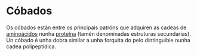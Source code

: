 # Cóbados
Os cóbados están entre os principais patróns que adquiren as cadeas de [aminoácidos](lexicon-aminoacid) nunha [proteína](lexicon-protein) (tamén denominadas estruturas secundarias). Un cóbado é unha dobra similar a unha forquita do pelo dintinguible nunha cadea polipeptídica.
